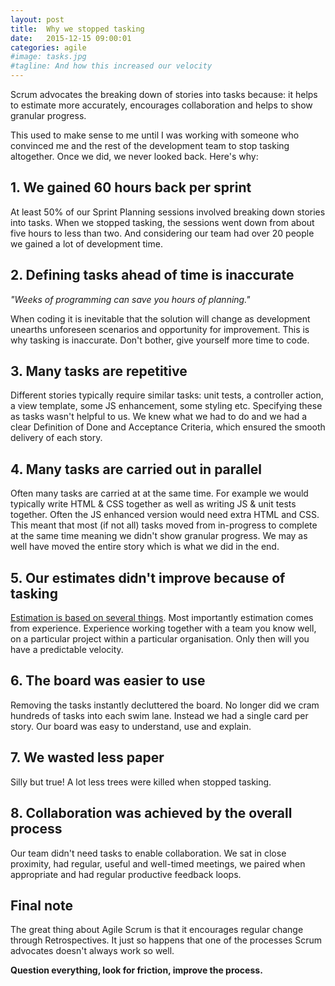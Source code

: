```yaml
---
layout: post
title:  Why we stopped tasking
date:   2015-12-15 09:00:01
categories: agile
#image: tasks.jpg
#tagline: And how this increased our velocity
---
```


Scrum advocates the breaking down of stories into tasks because: it helps to estimate more accurately, encourages collaboration and helps to show granular progress.

This used to make sense to me until I was working with someone who convinced me and the rest of the development team to stop tasking altogether. Once we did, we never looked back. Here's why:

## 1. We gained 60 hours back per sprint
At least 50% of our Sprint Planning sessions involved breaking down stories into tasks. When we stopped tasking, the sessions went down from about five hours to less than two. And considering our team had over 20 people we gained a lot of development time.

## 2. Defining tasks ahead of time is inaccurate

*"Weeks of programming can save you hours of planning."*

When coding it is inevitable that the solution will change as development unearths unforeseen scenarios and opportunity for improvement. This is why tasking is inaccurate. Don't bother, give yourself more time to code.

## 3. Many tasks are repetitive

Different stories typically require similar tasks: unit tests, a controller action, a view template, some JS enhancement, some styling etc. Specifying these as tasks wasn't helpful to us. We knew what we had to do and we had a clear Definition of Done and Acceptance Criteria, which ensured the smooth delivery of each story.

## 4. Many tasks are carried out in parallel

Often many tasks are carried at at the same time. For example we would typically write HTML & CSS together as well as writing JS & unit tests together. Often the JS enhanced version would need extra HTML and CSS. This meant that most (if not all) tasks moved from in-progress to complete at the same time meaning we didn't show granular progress. We may as well have moved the entire story which is what we did in the end.

## 5. Our estimates didn't improve because of tasking

[Estimation is based on several things](http://illustratedagile.com/2012/11/13/the-5-stages-of-user-story-sizing/). Most importantly estimation comes from experience. Experience working together with a team you know well, on a particular project within a particular organisation. Only then will you have a predictable velocity.

## 6. The board was easier to use

Removing the tasks instantly decluttered the board. No longer did we cram hundreds of tasks into each swim lane. Instead we had a single card per story. Our board was easy to understand, use and explain.

## 7. We wasted less paper
Silly but true! A lot less trees were killed when stopped tasking.

## 8. Collaboration was achieved by the overall process

Our team didn't need tasks to enable collaboration. We sat in close proximity, had regular, useful and well-timed meetings, we paired when appropriate and had regular productive feedback loops.

## Final note

The great thing about Agile Scrum is that it encourages regular change through Retrospectives. It just so happens that one of the processes Scrum advocates doesn't always work so well.

**Question everything, look for friction, improve the process.**
